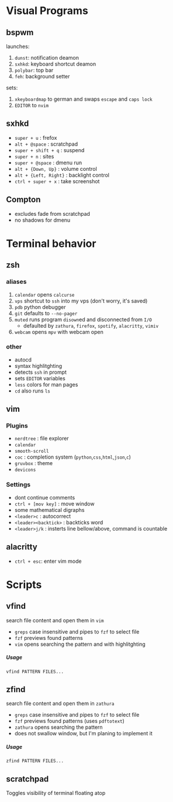 # Visual Programs

## bspwm
launches: 
1. `dunst`: notification deamon
2. `sxhkd`: keyboard shortcut deamon
3. `polybar`: top bar
4. `feh`: background setter

sets:
1. `xkeyboardmap` to german and swaps `escape` and `caps lock`
2. `EDITOR` to `nvim`

## sxhkd
- `super + u`           : frefox
- `alt + @space`        : scratchpad
- `super + shift + q`   : suspend
- `super + n`           : sites
- `super + @space`      : dmenu run
- `alt + {Down, Up}`    : volume control
- `alt + {Left, Right}` : backlight control
- `ctrl + super + x`    : take screenshot

## Compton
- excludes fade from scratchpad
- no shadows for dmenu



# Terminal behavior

## zsh 
### aliases
1. `calendar` opens `calcurse`
2. `vps` shortcut to `ssh` into my vps (don't worry, it's saved)
3. `pdb` python debugger
4. `git` defaults to `--no-pager`
5. `muted` runs program `disown`ed and disconnected from `I/O`
	- defaulted by `zathura`, `firefox`, `spotify`, `alacritty`, `vimiv`
6. `webcam` opens `mpv` with webcam open

### other
- autocd
- syntax highlitghting
- detects `ssh` in prompt
- sets `EDITOR` variables
- `less` colors for man pages
- `cd` also runs `ls`

## vim
### Plugins
- `nerdtree`         : file explorer
- `calendar` 
- `smooth-scroll`
- `coc`              : completion system (`python`,`css`,`html`,`json`,`c`)
- `gruvbox`          : theme
- `devicons`

### Settings
- dont continue comments
- `ctrl + [mov key]`      : move window
- some mathematical digraphs
- `<leader>c`             : autocorrect
- `<leader><backtick>`    : backticks word
- `<leader>j/k`           : insterts line bellow/above, command is countable


## alacritty
- `ctrl + esc`: enter vim mode



# Scripts

## vfind
search file content and open them in `vim`
- `greps` case insensitive and pipes to `fzf` to select file
- `fzf` previews found patterns
- `vim` opens searching the pattern and with highlitghting

##### Usage
	vfind PATTERN FILES...

## zfind
search file content and open them in `zathura`
- `greps` case insensitive and pipes to `fzf` to select file
- `fzf` previews found patterns (uses `pdftotext`)
- `zathura` opens searching the pattern 
- does not swallow window, but I'm planing to implement it

##### Usage
	zfind PATTERN FILES...

## scratchpad
Toggles visibility of terminal floating atop

